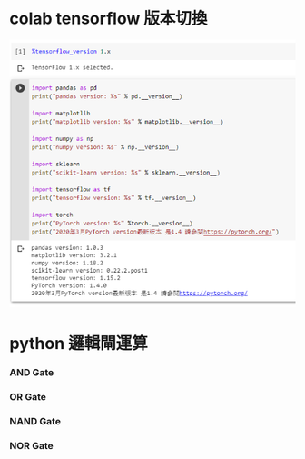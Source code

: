 # colab tensorflow 版本切換
![](image/tensorflow.PNG)

# python 邏輯閘運算
### AND Gate

### OR Gate

### NAND Gate

### NOR Gate
